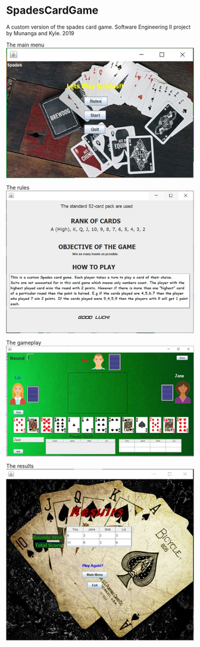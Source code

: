 # SpadesCardGame
A custom version of the spades card game. Software Engineering II project by Munanga and Kyle. 2019

The main menu
![alt text](https://raw.githubusercontent.com/Munanga/SpadesCardGame/master/readmePics/menu.JPG)
<br />

The rules
![alt text](https://raw.githubusercontent.com/Munanga/SpadesCardGame/master/readmePics/rules.JPG)
<br />

The gameplay
![alt text](https://raw.githubusercontent.com/Munanga/SpadesCardGame/master/readmePics/gameplay.JPG)
<br />

The results 
![alt text](https://raw.githubusercontent.com/Munanga/SpadesCardGame/master/readmePics/end.JPG)
<br />

